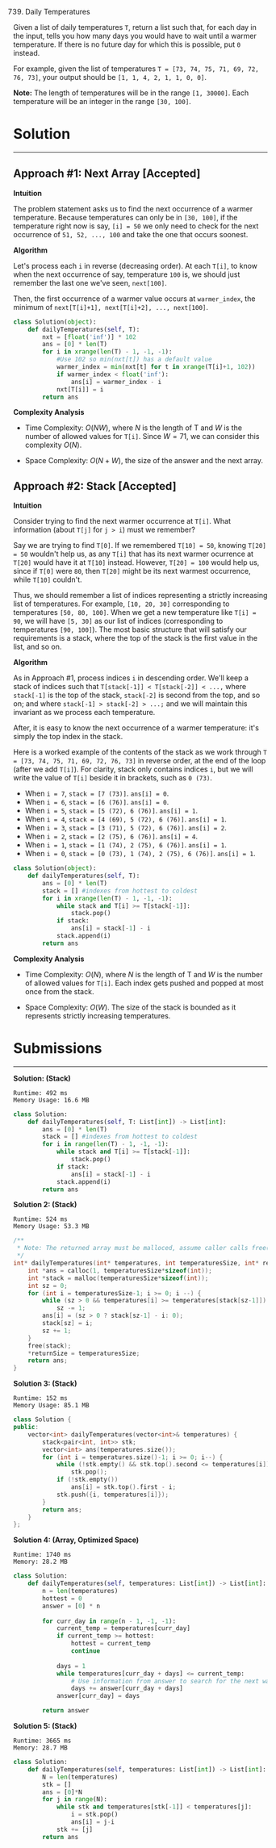 739. Daily Temperatures

Given a list of daily temperatures `T`, return a list such that, for each day in the input, tells you how many days you would have to wait until a warmer temperature. If there is no future day for which this is possible, put `0` instead.

For example, given the list of temperatures `T = [73, 74, 75, 71, 69, 72, 76, 73]`, your output should be `[1, 1, 4, 2, 1, 1, 0, 0]`.

**Note:** The length of temperatures will be in the range `[1, 30000]`. Each temperature will be an integer in the range `[30, 100]`.

# Solution
---
## Approach #1: Next Array [Accepted]
**Intuition**

The problem statement asks us to find the next occurrence of a warmer temperature. Because temperatures can only be in `[30, 100]`, if the temperature right now is say, `[i] = 50` we only need to check for the next occurrence of `51, 52, ..., 100` and take the one that occurs soonest.

**Algorithm**

Let's process each `i` in reverse (decreasing order). At each `T[i]`, to know when the next occurrence of say, temperature `100` is, we should just remember the last one we've seen, `next[100]`.

Then, the first occurrence of a warmer value occurs at `warmer_index`, the minimum of `next[T[i]+1], next[T[i]+2], ..., next[100]`.

```python
class Solution(object):
    def dailyTemperatures(self, T):
        nxt = [float('inf')] * 102
        ans = [0] * len(T)
        for i in xrange(len(T) - 1, -1, -1):
            #Use 102 so min(nxt[t]) has a default value
            warmer_index = min(nxt[t] for t in xrange(T[i]+1, 102))
            if warmer_index < float('inf'):
                ans[i] = warmer_index - i
            nxt[T[i]] = i
        return ans
```

**Complexity Analysis**

* Time Complexity: $O(NW)$, where $N$ is the length of T and $W$ is the number of allowed values for `T[i]`. Since $W = 71$, we can consider this complexity $O(N)$.

* Space Complexity: $O(N + W)$, the size of the answer and the next array.

## Approach #2: Stack [Accepted]
**Intuition**

Consider trying to find the next warmer occurrence at `T[i]`. What information (about `T[j]` for `j > i`) must we remember?

Say we are trying to find `T[0]`. If we remembered `T[10] = 50`, knowing `T[20] = 50` wouldn't help us, as any `T[i]` that has its next warmer ocurrence at `T[20]` would have it at `T[10]` instead. However, `T[20] = 100` would help us, since if `T[0]` were `80`, then `T[20]` might be its next warmest occurrence, while `T[10]` couldn't.

Thus, we should remember a list of indices representing a strictly increasing list of temperatures. For example, `[10, 20, 30]` corresponding to temperatures `[50, 80, 100]`. When we get a new temperature like `T[i] = 90`, we will have `[5, 30]` as our list of indices (corresponding to temperatures `[90, 100]`). The most basic structure that will satisfy our requirements is a stack, where the top of the stack is the first value in the list, and so on.

**Algorithm**

As in Approach #1, process indices `i` in descending order. We'll keep a stack of indices such that `T[stack[-1]] < T[stack[-2]] < ...,` where `stack[-1]` is the top of the stack, `stack[-2]` is second from the top, and so on; and where `stack[-1] > stack[-2] > ...;` and we will maintain this invariant as we process each temperature.

After, it is easy to know the next occurrence of a warmer temperature: it's simply the top index in the stack.

Here is a worked example of the contents of the stack as we work through `T = [73, 74, 75, 71, 69, 72, 76, 73]` in reverse order, at the end of the loop (after we add `T[i]`). For clarity, stack only contains indices `i`, but we will write the value of `T[i]` beside it in brackets, such as `0 (73)`.

* When `i = 7`, `stack = [7 (73)]`. `ans[i] = 0`.
* When `i = 6`, `stack = [6 (76)]`. `ans[i] = 0`.
* When `i = 5`, `stack = [5 (72), 6 (76)]`. `ans[i] = 1`.
* When `i = 4`, `stack = [4 (69), 5 (72), 6 (76)]`. `ans[i] = 1`.
* When `i = 3`, `stack = [3 (71), 5 (72), 6 (76)]`. `ans[i] = 2`.
* When `i = 2`, `stack = [2 (75), 6 (76)]`. `ans[i] = 4`.
* When `i = 1`, `stack = [1 (74), 2 (75), 6 (76)]`. `ans[i] = 1`.
* When `i = 0`, `stack = [0 (73), 1 (74), 2 (75), 6 (76)]`. `ans[i] = 1`.

```python
class Solution(object):
    def dailyTemperatures(self, T):
        ans = [0] * len(T)
        stack = [] #indexes from hottest to coldest
        for i in xrange(len(T) - 1, -1, -1):
            while stack and T[i] >= T[stack[-1]]:
                stack.pop()
            if stack:
                ans[i] = stack[-1] - i
            stack.append(i)
        return ans
```

**Complexity Analysis**

* Time Complexity: $O(N)$, where $N$ is the length of T and $W$ is the number of allowed values for `T[i]`. Each index gets pushed and popped at most once from the stack.

* Space Complexity: $O(W)$. The size of the stack is bounded as it represents strictly increasing temperatures.

# Submissions
---
**Solution: (Stack)**
```
Runtime: 492 ms
Memory Usage: 16.6 MB
```
```python
class Solution:
    def dailyTemperatures(self, T: List[int]) -> List[int]:
        ans = [0] * len(T)
        stack = [] #indexes from hottest to coldest
        for i in range(len(T) - 1, -1, -1):
            while stack and T[i] >= T[stack[-1]]:
                stack.pop()
            if stack:
                ans[i] = stack[-1] - i
            stack.append(i)
        return ans
```

**Solution 2: (Stack)**
```
Runtime: 524 ms
Memory Usage: 53.3 MB
```
```c
/**
 * Note: The returned array must be malloced, assume caller calls free().
 */
int* dailyTemperatures(int* temperatures, int temperaturesSize, int* returnSize){
    int *ans = calloc(1, temperaturesSize*sizeof(int));
    int *stack = malloc(temperaturesSize*sizeof(int));
    int sz = 0;
    for (int i = temperaturesSize-1; i >= 0; i --) {
        while (sz > 0 && temperatures[i] >= temperatures[stack[sz-1]])
            sz -= 1;
        ans[i] = (sz > 0 ? stack[sz-1] - i: 0);
        stack[sz] = i;
        sz += 1;
    }
    free(stack);
    *returnSize = temperaturesSize;
    return ans;
}
```

**Solution 3: (Stack)**
```
Runtime: 152 ms
Memory Usage: 85.1 MB
```
```c++
class Solution {
public:
    vector<int> dailyTemperatures(vector<int>& temperatures) {
        stack<pair<int, int>> stk;
        vector<int> ans(temperatures.size());
        for (int i = temperatures.size()-1; i >= 0; i--) {
            while (!stk.empty() && stk.top().second <= temperatures[i])
                stk.pop();
            if (!stk.empty())
                ans[i] = stk.top().first - i;
            stk.push({i, temperatures[i]});
        }
        return ans;
    }
};
```

**Solution 4: (Array, Optimized Space)**
```
Runtime: 1740 ms
Memory: 28.2 MB
```
```python
class Solution:
    def dailyTemperatures(self, temperatures: List[int]) -> List[int]:
        n = len(temperatures)
        hottest = 0
        answer = [0] * n
        
        for curr_day in range(n - 1, -1, -1):
            current_temp = temperatures[curr_day]
            if current_temp >= hottest:
                hottest = current_temp
                continue
            
            days = 1
            while temperatures[curr_day + days] <= current_temp:
                # Use information from answer to search for the next warmer day
                days += answer[curr_day + days]
            answer[curr_day] = days

        return answer
```

**Solution 5: (Stack)**
```
Runtime: 3665 ms
Memory: 28.7 MB
```
```python
class Solution:
    def dailyTemperatures(self, temperatures: List[int]) -> List[int]:
        N = len(temperatures)
        stk = []
        ans = [0]*N
        for j in range(N):
            while stk and temperatures[stk[-1]] < temperatures[j]:
                i = stk.pop()
                ans[i] = j-i
            stk += [j]
        return ans
```

